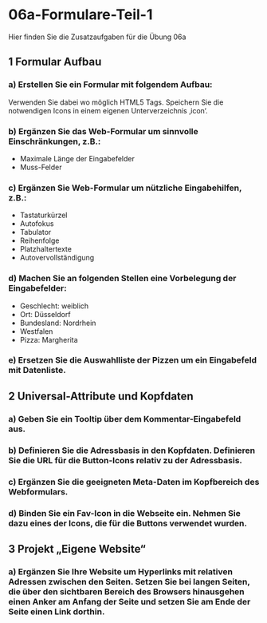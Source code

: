 # 06a-Formulare-Teil-1
Hier finden Sie die Zusatzaufgaben für die Übung 06a

## 1 Formular Aufbau
### a) Erstellen Sie ein Formular mit folgendem Aufbau:
Verwenden Sie dabei wo möglich HTML5 Tags. Speichern Sie die notwendigen Icons in einem eigenen Unterverzeichnis ‚icon‘.
### b) Ergänzen Sie das Web-Formular um sinnvolle Einschränkungen, z.B.:
- Maximale Länge der Eingabefelder
- Muss-Felder
### c) Ergänzen Sie Web-Formular um nützliche Eingabehilfen, z.B.:
- Tastaturkürzel
- Autofokus
- Tabulator
- Reihenfolge
- Platzhaltertexte
- Autovervollständigung
### d) Machen Sie an folgenden Stellen eine Vorbelegung der Eingabefelder:
- Geschlecht: weiblich
- Ort: Düsseldorf
- Bundesland: Nordrhein
- Westfalen
- Pizza: Margherita
### e) Ersetzen Sie die Auswahlliste der Pizzen um ein Eingabefeld mit Datenliste.

## 2 Universal-Attribute und Kopfdaten
### a) Geben Sie ein Tooltip über dem Kommentar-Eingabefeld aus.
### b) Definieren Sie die Adressbasis in den Kopfdaten. Definieren Sie die URL für die Button-Icons relativ zu der Adressbasis.
### c) Ergänzen Sie die geeigneten Meta-Daten im Kopfbereich des Webformulars.
### d) Binden Sie ein Fav-Icon in die Webseite ein. Nehmen Sie dazu eines der Icons, die für die Buttons verwendet wurden.

## 3 Projekt „Eigene Website“
### a) Ergänzen Sie Ihre Website um Hyperlinks mit relativen Adressen zwischen den Seiten. Setzen Sie bei langen Seiten, die über den sichtbaren Bereich des Browsers hinausgehen einen Anker am Anfang der Seite und setzen Sie am Ende der Seite einen Link dorthin.
